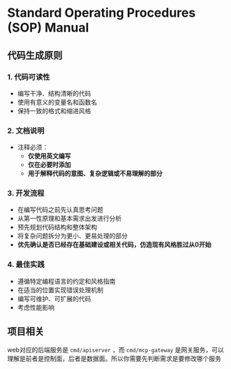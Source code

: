 # Standard Operating Procedures (SOP) Manual

## 代码生成原则

### 1. 代码可读性
- 编写干净、结构清晰的代码
- 使用有意义的变量名和函数名
- 保持一致的格式和缩进风格

### 2. 文档说明
- 注释必须：
    - **仅使用英文编写**
    - **仅在必要时添加**
    - **用于解释代码的意图、复杂逻辑或不易理解的部分**

### 3. 开发流程
- 在编写代码之前先认真思考问题
- 从第一性原理和基本需求出发进行分析
- 预先规划代码结构和整体架构
- 将复杂问题拆分为更小、更易处理的部分
- **优先确认是否已经存在基础建设或相关代码，仿造现有风格胜过从0开始**

### 4. 最佳实践
- 遵循特定编程语言的约定和风格指南
- 在适当的位置实现错误处理机制
- 编写可维护、可扩展的代码
- 考虑性能影响

## 项目相关

web对应的后端服务是 `cmd/apiserver` ，而 `cmd/mcp-gateway` 是网关服务，可以理解是前者是控制面，后者是数据面。所以你需要先判断需求是要修改哪个服务

